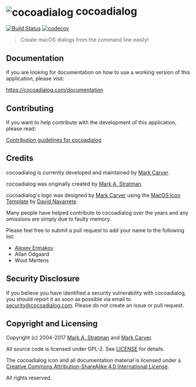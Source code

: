 # <img src="https://raw.githubusercontent.com/cocoadialog/cocoadialog/master/Resources/Images.xcassets/cocoadialog.appiconset/cocoadialog-64.png" alt="cocoadialog" valign="middle" /> cocoadialog
[![Build Status](https://travis-ci.org/cocoadialog/cocoadialog.svg?branch=master)](https://travis-ci.org/cocoadialog/cocoadialog) [![codecov](https://codecov.io/gh/cocoadialog/cocoadialog/branch/master/graph/badge.svg)](https://codecov.io/gh/cocoadialog/cocoadialog)

> Create macOS dialogs from the command line easily!

## Documentation

If you are looking for documentation on how to use a working version of this application, please visit:

https://cocoadialog.com/documentation

## Contributing

If you want to help contribute with the development of this application, please read:

[Contribution guidelines for cocoadialog](docs/CONTRIBUTING.md)

## Credits

cocoadialog is currently developed and maintained by [Mark Carver](https://github.com/markcarver).

cocoadialog was originally created by [Mark A. Stratman](https://github.com/mstratman).

cocoadialog's logo was designed by [Mark Carver](https://github.com/markcarver) using the [MacOS Icon Template](https://ddnava.deviantart.com/art/MacOS-Icon-Template-645202875) by [David Navarrete](https://ddnava.deviantart.com).

Many people have helped contribute to cocoadialog over the years and any omissions are simply due to faulty memory.

Please feel free to submit a pull request to add your name to the following list:

- [Alexey Ermakov](https://github.com/technocoreai)
- Allan Odgaard
- Wout Mertens

## Security Disclosure

If you believe you have identified a security vulnerability with cocoadialog, you should report it as soon as possible via email to security@cocoadialog.com. Please do not create an issue or pull request.

## Copyright and Licensing
Copyright (c) 2004-2017 [Mark A. Stratman](https://github.com/mstratman) and [Mark Carver](https://github.com/markcarver).

All source code is licensed under GPL-2. See [LICENSE](LICENSE) for details.

The cocoadialog icon and all documentation material is licensed under a [Creative Commons Attribution-ShareAlike 4.0 International License](http://creativecommons.org/licenses/by-sa/4.0/).

All rights reserved.
